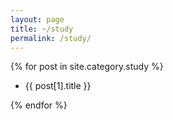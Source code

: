 ```yaml
---
layout: page
title: ~/study
permalink: /study/
---
```


{% for post in site.category.study %}
    <ul>
        <li>{{ post[1].title }}</li>
    </ul>
{% endfor %}
